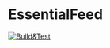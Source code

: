 # EssentialFeed
[![Build&Test](https://github.com/amirtutunchi/EssentialFeed/actions/workflows/ios.yml/badge.svg)](https://github.com/amirtutunchi/EssentialFeed/actions/workflows/ios.yml)
